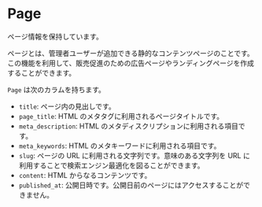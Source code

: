# Page

ページ情報を保持しています。

ページとは、管理者ユーザーが追加できる静的なコンテンツページのことです。この機能を利用して、販売促進のための広告ページやランディングページを作成することができます。

`Page` は次のカラムを持ちます。

- `title`: ページ内の見出しです。
- `page_title`: HTML のメタタグに利用されるページタイトルです。
- `meta_description`: HTML のメタディスクリプションに利用される項目です。
- `meta_keywords`: HTML のメタキーワードに利用される項目です。
- `slug`: ページの URL に利用される文字列です。意味のある文字列を URL に利用することで検索エンジン最適化を図ることができます。
- `content`: HTML からなるコンテンツです。
- `published_at`: 公開日時です。公開日前のページにはアクセスすることができません。
